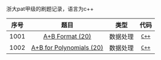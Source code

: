 浙大pat甲级的刷题记录，语言为c++

| 序号 | 题目 | 类型 | 代码 |
| :--: | :--: | :--: | :--: |
| 1001 | [A+B Format (20)](https://pintia.cn/problem-sets/994805342720868352/problems/994805528788582400) | 数据处理 | [`C++`](https://github.com/ateletubby/PAT-Advanced/pat_advenced/1001.cpp) | 
| 1002 | [A+B for Polynomials (20)](https://pintia.cn/problem-sets/994805342720868352/problems/994805526272000000) | 数据处理 | [`C++`](https://github.com/ateletubby/PAT-Advanced/1001.cpp) | 

